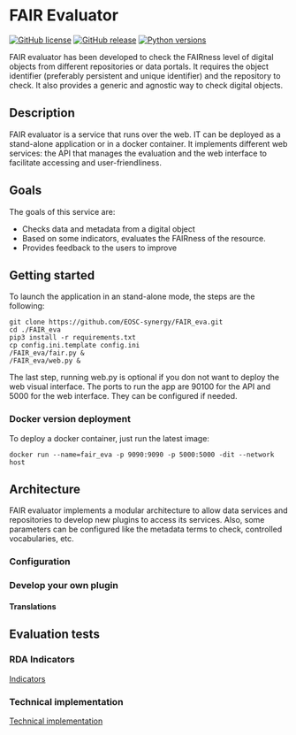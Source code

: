 # FAIR Evaluator
[![GitHub license](https://img.shields.io/github/license/indigo-dc/DEEPaaS.svg)](https://github.com/indigo-dc/DEEPaaS/blob/master/LICENSE)
[![GitHub release](https://img.shields.io/github/release/indigo-dc/DEEPaaS.svg)](https://github.com/indigo-dc/DEEPaaS/releases)
[![Python versions](https://img.shields.io/pypi/pyversions/deepaas.svg)](https://pypi.python.org/pypi/deepaas)

FAIR evaluator has been developed to check the FAIRness level of digital objects from different repositories or data portals. It requires the object identifier (preferably persistent and unique identifier) and the repository to check. It also provides a generic and agnostic way to check digital objects.

## Description
FAIR evaluator is a service that runs over the web. IT can be deployed as a stand-alone application or in a docker container. It implements different web services: the API that manages the evaluation and the web interface to facilitate accessing and user-friendliness.

## Goals
The goals of this service are:
- Checks data and metadata from a digital object
- Based on some indicators, evaluates the FAIRness of the resource.
- Provides feedback to the users to improve

## Getting started
To launch the application in an stand-alone mode, the steps are the following:
```
git clone https://github.com/EOSC-synergy/FAIR_eva.git
cd ./FAIR_eva
pip3 install -r requirements.txt
cp config.ini.template config.ini
/FAIR_eva/fair.py &
/FAIR_eva/web.py &
```
The last step, running web.py is optional if you don not want to deploy the web visual interface. The ports to run the app are 90100 for the API and 5000 for the web interface. They can be configured if needed.

### Docker version deployment
To deploy a docker container, just run the latest image:
```
docker run --name=fair_eva -p 9090:9090 -p 5000:5000 -dit --network host
```

## Architecture
FAIR evaluator implements a modular architecture to allow data services and repositories to develop new plugins to access its services. Also, some parameters can be configured like the metadata terms to check, controlled vocabularies, etc.

### Configuration

### Develop your own plugin



#### Translations

## Evaluation tests

### RDA Indicators

[Indicators](indicators.md)

### Technical implementation
[Technical implementation](technical_implementation.md)
